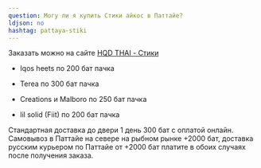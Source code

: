 ```yaml
---
question: Могу ли я купить Стики айкос в Паттайе?
ldjson: no
hashtag: pattaya-stiki
---
```


Заказать можно на сайте [HQD THAI - Стики](https://hqdthai.ru/stiki/iqosstiki/)

* Iqos heets по 200 бат пачка

* Terea по 300 бат пачка

* Creations и Malboro по 250 бат пачка 

* lil solid (Fiit) по 200 бат пачка 

Стандартная доставка до двери 1 день  300 бат с оплатой онлайн. Самовывоз в Паттайе на севере на рыбном рынке +2000 бат, доставка русским курьером по Паттайе от +2000 бат платите в обоих случаях после получения заказа. 
